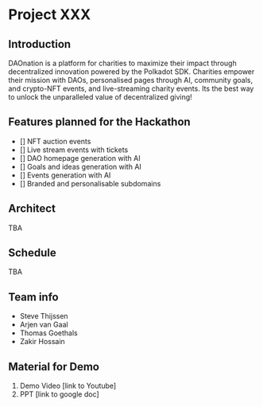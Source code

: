 # Project XXX
## Introduction
DAOnation is a platform for charities to maximize their impact through decentralized innovation powered by the Polkadot SDK. Charities empower their mission with DAOs, personalised pages through AI, community goals, and crypto-NFT events, and live-streaming charity events. Its the best way to unlock the unparalleled value of decentralized giving!

## Features planned for the Hackathon
- [] NFT auction events
- [] Live stream events with tickets
- [] DAO homepage generation with AI
- [] Goals and ideas generation with AI
- [] Events generation with AI
- [] Branded and personalisable subdomains

## Architect
TBA

## Schedule
TBA

## Team info
- Steve Thijssen
- Arjen van Gaal
- Thomas Goethals
- Zakir Hossain

## Material for Demo
1. Demo Video [link to Youtube]
2. PPT [link to google doc]